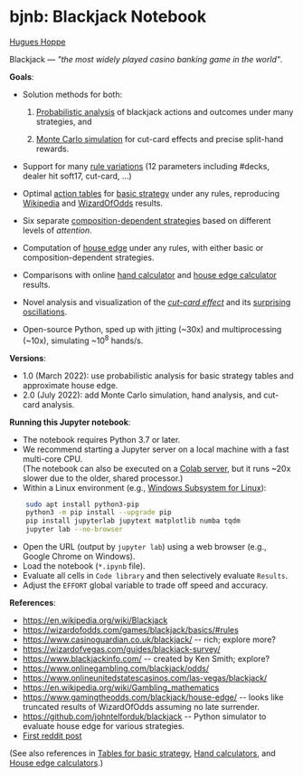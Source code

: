 # bjnb: Blackjack Notebook

[Hugues Hoppe](https://hhoppe.com/)

Blackjack &mdash; *"the most widely played casino banking game in the world"*.


**Goals**:

- Solution methods for both:

  1. [Probabilistic analysis](blackjack.ipynb#Probabilistic-analysis)
     of blackjack actions and outcomes under many strategies, and

  2. [Monte Carlo simulation](blackjack.ipynb#Monte-Carlo-simulation)
     for cut-card effects and precise split-hand rewards.

- Support for many [rule variations](blackjack.ipynb#Define-Rules)
  (12 parameters including #decks, dealer hit soft17, cut-card, ...)

- Optimal [action tables](blackjack.ipynb#Tables-for-basic-strategy) for
  [basic strategy](blackjack.ipynb#Define-Actions-and-Strategy)
  under any rules, reproducing
  [Wikipedia](https://en.wikipedia.org/wiki/Blackjack#Basic_strategy) and
  [WizardOfOdds](https://wizardofodds.com/games/blackjack/strategy/calculator/) results.

- Six separate [composition-dependent strategies](blackjack.ipynb#Define-Actions-and-Strategy)
  based on different levels of *attention*.
  <!--(initial cards, all hand cards, cards in *prior split hands*, ...).-->

- Computation of
  [house edge](blackjack.ipynb#House-edge-results)
  under any rules, with either basic or composition-dependent strategies.

- Comparisons with online
  [hand calculator](blackjack.ipynb#Hand-calculator-results) and
  [house edge calculator](blackjack.ipynb#House-edge-results) results.

- Novel analysis and visualization of the
  [*cut-card effect*](blackjack.ipynb#Effect-of-using-a-cut-card)
  and its [surprising oscillations](blackjack.ipynb#cut-card-graph).

- Open-source Python, sped up with jitting (\~30x) and multiprocessing (\~10x),
  simulating ~$10^{8}$ hands/s.


**Versions**:

- 1.0 (March 2022): use probabilistic analysis for basic strategy tables and
  approximate house edge.
- 2.0 (July 2022): add Monte Carlo simulation, hand analysis,
  and cut-card analysis.


**Running this Jupyter notebook**:

- The notebook requires Python 3.7 or later.
- We recommend starting a Jupyter server on a local machine with a fast multi-core CPU. <br/>
  (The notebook can also be executed on a [Colab server](https://colab.research.google.com/),
  but it runs ~20x slower due to the older, shared processor.)
- Within a Linux environment (e.g.,
  [Windows Subsystem for Linux](https://docs.microsoft.com/en-us/windows/wsl/install)):

```bash
    sudo apt install python3-pip
    python3 -m pip install --upgrade pip
    pip install jupyterlab jupytext matplotlib numba tqdm
    jupyter lab --no-browser
```

- Open the URL (output by `jupyter lab`) using a web browser (e.g., Google Chrome on Windows).
- Load the notebook (`*.ipynb` file).
- Evaluate all cells in `Code library` and then selectively evaluate `Results`.
- Adjust the `EFFORT` global variable to trade off speed and accuracy.


**References**:

- https://en.wikipedia.org/wiki/Blackjack
- https://wizardofodds.com/games/blackjack/basics/#rules
- https://www.casinoguardian.co.uk/blackjack/ -- rich; explore more?
- https://wizardofvegas.com/guides/blackjack-survey/
- https://www.blackjackinfo.com/ -- created by Ken Smith; explore?
- https://www.onlinegambling.com/blackjack/odds/
- https://www.onlineunitedstatescasinos.com/las-vegas/blackjack/
- https://en.wikipedia.org/wiki/Gambling_mathematics
- https://www.gamingtheodds.com/blackjack/house-edge/ -- looks like truncated results of
  WizardOfOdds assuming no late surrender.
- https://github.com/johntelforduk/blackjack
  -- Python simulator to evaluate house edge for various strategies.
- [First reddit post](
 https://www.reddit.com/r/blackjack/comments/t9ygkm/python_notebook_to_analyze_blackjack_optimal/)

(See also references in
 [Tables for basic strategy](blackjack.ipynb#Tables-for-basic-strategy),
 [Hand calculators](blackjack.ipynb#Hand-calculators), and
 [House edge calculators](blackjack.ipynb#House-edge-calculators).)
